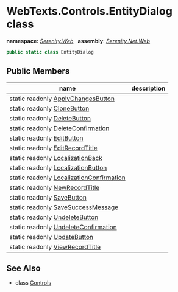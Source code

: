 # WebTexts.Controls.EntityDialog class
**namespace:** *[Serenity.Web](../README.md#serenity.web-namespace)*   **assembly**: *[Serenity.Net.Web](../README.md)*

```csharp
public static class EntityDialog
```

## Public Members

| name | description |
| --- | --- |
| static readonly [ApplyChangesButton](WebTexts.Controls.EntityDialog/ApplyChangesButton.md) |  |
| static readonly [CloneButton](WebTexts.Controls.EntityDialog/CloneButton.md) |  |
| static readonly [DeleteButton](WebTexts.Controls.EntityDialog/DeleteButton.md) |  |
| static readonly [DeleteConfirmation](WebTexts.Controls.EntityDialog/DeleteConfirmation.md) |  |
| static readonly [EditButton](WebTexts.Controls.EntityDialog/EditButton.md) |  |
| static readonly [EditRecordTitle](WebTexts.Controls.EntityDialog/EditRecordTitle.md) |  |
| static readonly [LocalizationBack](WebTexts.Controls.EntityDialog/LocalizationBack.md) |  |
| static readonly [LocalizationButton](WebTexts.Controls.EntityDialog/LocalizationButton.md) |  |
| static readonly [LocalizationConfirmation](WebTexts.Controls.EntityDialog/LocalizationConfirmation.md) |  |
| static readonly [NewRecordTitle](WebTexts.Controls.EntityDialog/NewRecordTitle.md) |  |
| static readonly [SaveButton](WebTexts.Controls.EntityDialog/SaveButton.md) |  |
| static readonly [SaveSuccessMessage](WebTexts.Controls.EntityDialog/SaveSuccessMessage.md) |  |
| static readonly [UndeleteButton](WebTexts.Controls.EntityDialog/UndeleteButton.md) |  |
| static readonly [UndeleteConfirmation](WebTexts.Controls.EntityDialog/UndeleteConfirmation.md) |  |
| static readonly [UpdateButton](WebTexts.Controls.EntityDialog/UpdateButton.md) |  |
| static readonly [ViewRecordTitle](WebTexts.Controls.EntityDialog/ViewRecordTitle.md) |  |

## See Also

* class [Controls](WebTexts.Controls.md)